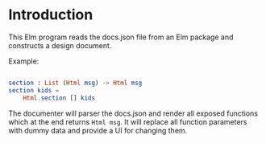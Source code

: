 # Introduction

This Elm program reads the docs.json file from an Elm package and constructs a design document.

Example:

```elm

section : List (Html msg) -> Html msg
section kids =
    Html.section [] kids
```

The documenter will parser the docs.json and render all exposed functions which at the end returns `Html msg`. It will replace all function parameters with dummy data and provide a UI for changing them.

